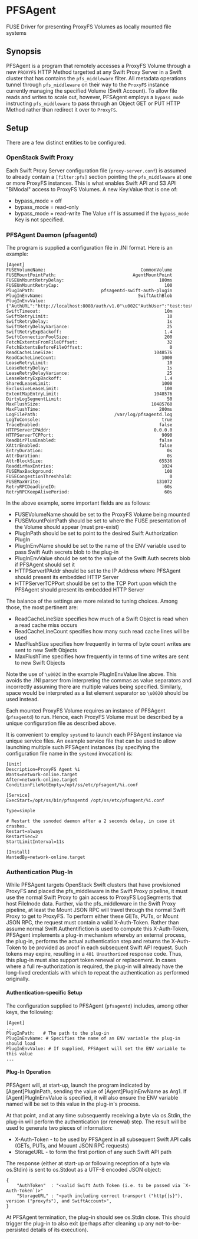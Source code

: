 # PFSAgent

FUSE Driver for presenting ProxyFS Volumes as locally mounted file systems

## Synopsis

PFSAgent is a program that remotely accesses a ProxyFS Volume through
a new `PROXYFS` HTTP Method targetted at any Swift Proxy Server in a
Swift cluster that has contains the `pfs_middleware` filter. All metadata
operations tunnel through `pfs_middleware` on their way to the `ProxyFS`
instance currently managing the specified Volume (Swift Account). To
allow file reads and writes to scale out, however, PFSAgent employs
a `bypass_mode` instructing `pfs_middleware` to pass through an Object
GET or PUT HTTP Method rather than redirect it over to `ProxyFS`.

## Setup

There are a few distinct entities to be configured.

### OpenStack Swift Proxy

Each Swift Proxy Server configuration file (`proxy-server.conf`) is assumed
to already contain a `[filter:pfs]` section pointing the `pfs_middleware` at
one or more ProxyFS instances. This is what enables Swift API and S3 API
"BiModal" access to ProxyFS Volumes. A new Key:Value that is one of:
* bypass_mode = off
* bypass_mode = read-only
* bypass_mode = read-write
The Value `off` is assumed if the `bypass_mode` Key is not specified.

### PFSAgent Daemon (pfsagentd)

The program is supplied a configuration file in .INI format. Here is an example:
```
[Agent]
FUSEVolumeName:                                    CommonVolume
FUSEMountPointPath:                             AgentMountPoint
FUSEUnMountRetryDelay:                                    100ms
FUSEUnMountRetryCap:                                        100
PlugInPath:                         pfsagentd-swift-auth-plugin
PlugInEnvName:                                    SwiftAuthBlob
PlugInEnvValue: {"AuthURL":"http://localhost:8080/auth/v1.0"\u002C"AuthUser":"test:tester"\u002C"AuthKey":"testing"\u002C"Account":"AUTH_test"}
SwiftTimeout:                                               10m
SwiftRetryLimit:                                             10
SwiftRetryDelay:                                             1s
SwiftRetryDelayVariance:                                     25
SwiftRetryExpBackoff:                                       1.4
SwiftConnectionPoolSize:                                    200
FetchExtentsFromFileOffset:                                  32
FetchExtentsBeforeFileOffset:                                 0
ReadCacheLineSize:                                      1048576
ReadCacheLineCount:                                        1000
LeaseRetryLimit:                                             10
LeaseRetryDelay:                                             1s
LeaseRetryDelayVariance:                                     25
LeaseRetryExpBackoff:                                       1.4
SharedLeaseLimit:                                          1000
ExclusiveLeaseLimit:                                        100
ExtentMapEntryLimit:                                    1048576
DirtyLogSegmentLimit:                                        50
MaxFlushSize:                                          10485760
MaxFlushTime:                                             200ms
LogFilePath:                             /var/log/pfsagentd.log
LogToConsole:                                              true
TraceEnabled:                                             false
HTTPServerIPAddr:                                       0.0.0.0
HTTPServerTCPPort:                                         9090
ReadDirPlusEnabled:                                       false
XAttrEnabled:                                             false
EntryDuration:                                               0s
AttrDuration:                                                0s
AttrBlockSize:                                            65536
ReaddirMaxEntries:                                         1024
FUSEMaxBackground:                                          100
FUSECongestionThreshhold:                                     0
FUSEMaxWrite:                                            131072
RetryRPCDeadlineIO:                                         60s
RetryRPCKeepAlivePeriod:                                    60s
```

In the above example, some important fields are as follows:
* FUSEVolumeName should be set to the ProxyFS Volume being mounted
* FUSEMountPointPath should be set to where the FUSE presentation of the Volume should appear (must pre-exist)
* PlugInPath should be set to point to the desired Swift Authorization PlugIn
* PlugInEnvName should be set to the name of the ENV variable used to pass Swift Auth secrets blob to the plug-in
* PlugInEnvValue should be set to the value of the Swift Auth secrets blob if PFSAgent should set it
* HTTPServerIPAddr should be set to the IP Address where PFSAgent should present its embedded HTTP Server
* HTTPServerTCPPort should be set to the TCP Port upon which the PFSAgent should present its embedded HTTP Server

The balance of the settings are more related to tuning choices. Among those, the most pertinent are:
* ReadCacheLineSize specifies how much of a Swift Object is read when a read cache miss occurs
* ReadCacheLineCount specifies how many such read cache lines will be used
* MaxFlushSize specifies how frequently in terms of byte count writes are sent to new Swift Objects
* MaxFlushTime specifies how frequently in terms of time writes are sent to new Swift Objects

Note the use of `\u002C` in the example PlugInEnvValue line above. This avoids the .INI
parser from interpreting the commas as value separators and incorrectly assuming there
are multiple values being specified. Similarly, space would be interpreted as a list
element separator so `\u0020` should be used instead.

Each mounted ProxyFS Volume requires an instance of PFSAgent (`pfsagentd`) to run.
Hence, each ProxyFS Volume must be described by a unique configuration file as described above.

It is convenient to employ `systemd` to launch each PFSAgent instance via unique service files.
An example service file that can be used to allow launching multiple such PFSAgent instances
(by specifying the configuration file name in the `systemd` invocation) is:
```
[Unit]
Description=ProxyFS Agent %i
Wants=network-online.target
After=network-online.target
ConditionFileNotEmpty=/opt/ss/etc/pfsagent/%i.conf

[Service]
ExecStart=/opt/ss/bin/pfsagentd /opt/ss/etc/pfsagent/%i.conf

Type=simple

# Restart the ssnoded daemon after a 2 seconds delay, in case it crashes.
Restart=always
RestartSec=2
StartLimitInterval=11s

[Install]
WantedBy=network-online.target
```

### Authentication Plug-In

While PFSAgent targets OpenStack Swift clusters that have provisioned
ProxyFS and placed the pfs_middleware in the Swift Proxy pipeline, it
must use the normal Swift Proxy to gain access to ProxyFS LogSegments
that host FileInode data. Further, via the pfs_middleware in the Swift
Proxy pipeline, at least the Mount JSON RPC will travel through the
normal Swift Proxy to get to ProxyFS. To perform either these GETs,
PUTs, or Mount JSON RPC, the request must contain a valid X-Auth-Token.
Rather than assume normal Swift Authentifiction is used to compute
this X-Auth-Token, PFSAgent implements a plug-in mechanism whereby an
external process, the plug-in, performs the actual authentication step
and returns the X-Auth-Token to be provided as proof in each subsequent
Swift API request. Such tokens may expire, resulting in a `401 Unauthorized`
response code. Thus, this plug-in must also support token renewal or
replacement. In cases where a full re-authorization is required, the
plug-in will already have the long-lived credentials with which to repeat
the authentication as performed originally.

#### Authentication-specific Setup

The configuration supplied to PFSAgent (`pfsagentd`) includes, among
other keys, the following:

```
[Agent]
...
PlugInPath:   # The path to the plug-in
PlugInEnvName: # Specifies the name of an ENV variable the plug-in should load
PlugInEnvValue: # If supplied, PFSAgent will set the ENV variable to this value
...
```

#### Plug-In Operation

PFSAgent will, at start-up, launch the program indicated by [Agent]PlugInPath,
sending the value of [Agent]PlugInEnvName as Arg1. If [Agent]PlugInEnvValue is
specified, it will also ensure the ENV variable named will be set to this
value in the plug-in's process.

At that point, and at any time subsequently receiving a byte via os.Stdin, the
plug-in will perform the authentication (or renewal) step. The result will
be used to generate two pieces of information:

* X-Auth-Token - to be used by PFSAgent in all subsequent Swift API calls (GETs, PUTs, and Mouunt JSON RPC requests)
* StorageURL - to form the first portion of any such Swift API path

The response (either at start-up or following reception of a
byte via os.Stdin) is sent to os.Stdout as a UTF-8 encoded JSON object:

```
{
    "AuthToken"  : "<valid Swift Auth Token (i.e. to be passed via `X-Auth-Token`)>"
    "StorageURL" : "<path including correct transport ("http{|s}"), version ("proxyfs"), and SwiftAccount>",
}
```

At PFSAgent termination, the plug-in should see os.Stdin close.
This should trigger the plug-in to also exit (perhaps after
cleaning up any not-to-be-persisted details of its execution).
